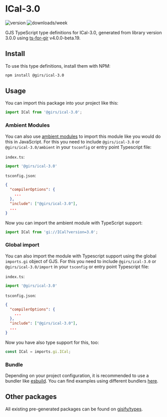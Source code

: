 
# ICal-3.0

![version](https://img.shields.io/npm/v/@girs/ical-3.0)
![downloads/week](https://img.shields.io/npm/dw/@girs/ical-3.0)


GJS TypeScript type definitions for ICal-3.0, generated from library version 3.0.0 using [ts-for-gir](https://github.com/gjsify/ts-for-gir) v4.0.0-beta.19.


## Install

To use this type definitions, install them with NPM:
```bash
npm install @girs/ical-3.0
```

## Usage

You can import this package into your project like this:
```ts
import ICal from '@girs/ical-3.0';
```

### Ambient Modules

You can also use [ambient modules](https://github.com/gjsify/ts-for-gir/tree/main/packages/cli#ambient-modules) to import this module like you would do this in JavaScript.
For this you need to include `@girs/ical-3.0` or `@girs/ical-3.0/ambient` in your `tsconfig` or entry point Typescript file:

`index.ts`:
```ts
import '@girs/ical-3.0'
```

`tsconfig.json`:
```json
{
  "compilerOptions": {
    ...
  },
  "include": ["@girs/ical-3.0"],
  ...
}
```

Now you can import the ambient module with TypeScript support: 

```ts
import ICal from 'gi://ICal?version=3.0';
```

### Global import

You can also import the module with Typescript support using the global `imports.gi` object of GJS.
For this you need to include `@girs/ical-3.0` or `@girs/ical-3.0/import` in your `tsconfig` or entry point Typescript file:

`index.ts`:
```ts
import '@girs/ical-3.0'
```

`tsconfig.json`:
```json
{
  "compilerOptions": {
    ...
  },
  "include": ["@girs/ical-3.0"],
  ...
}
```

Now you have also type support for this, too:

```ts
const ICal = imports.gi.ICal;
```

### Bundle

Depending on your project configuration, it is recommended to use a bundler like [esbuild](https://esbuild.github.io/). You can find examples using different bundlers [here](https://github.com/gjsify/ts-for-gir/tree/main/examples).

## Other packages

All existing pre-generated packages can be found on [gjsify/types](https://github.com/gjsify/types).

